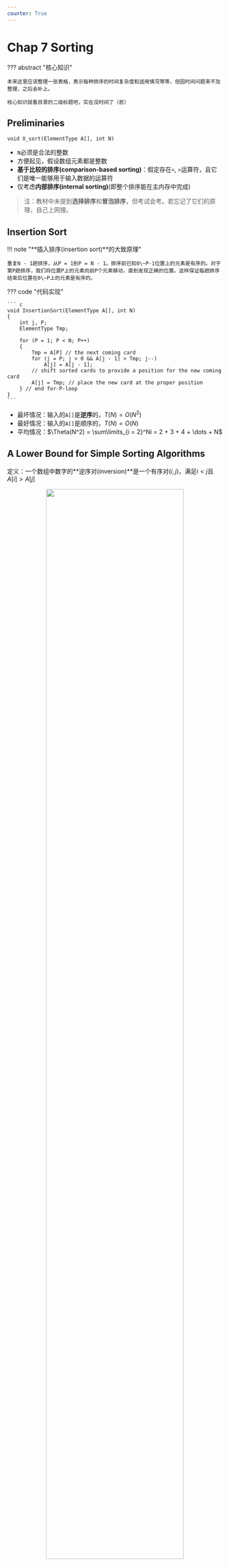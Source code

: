 ```yaml
---
counter: True
---
```


# Chap 7 Sorting

??? abstract "核心知识"

	本来这里应该整理一张表格，表示每种排序的时间复杂度和适用情况等等，但因时间问题来不及整理，之后会补上。

	核心知识就看目录的二级标题吧，实在没时间了（悲）

## Preliminaries

`void X_sort(ElementType A[], int N)`

+ `N`必须是合法的整数
+ 方便起见，假设数组元素都是整数
+ **基于比较的排序(comparison-based sorting)**：假定存在`<`, `>`运算符，且它们是唯一能够用于输入数据的运算符
+ 仅考虑**内部排序(internal sorting)**(即整个排序能在主内存中完成)

>注：教材中未提到**选择排序**和**冒泡排序**，但考试会考。若忘记了它们的原理，自己上网搜。

## Insertion Sort

!!! note "**插入排序(insertion sort)**的大致原理"

	重复N - 1趟排序，从P = 1到P = N - 1。排序前已知0\~P-1位置上的元素是有序的。对于第P趟排序，我们将位置P上的元素向前P个元素移动，直到发现正确的位置。这样保证每趟排序结束后位置在0\~P上的元素是有序的。

??? code "代码实现"

	``` c
	void InsertionSort(ElementType A[], int N)
	{
		int j, P;
		ElementType Tmp;

		for (P = 1; P < N; P++)
		{
			Tmp = A[P] // the next coming card
			for (j = P; j > 0 && A[j - 1] > Tmp; j--)
				A[j] = A[j - 1];
			// shift sorted cards to provide a position for the new coming card
			A[j] = Tmp; // place the new card at the proper position
		} // end for-P-loop
	}
	```

+ 最坏情况：输入的`A[]`是**逆序**的，$T(N) = O(N^2)$
+ 最好情况：输入的`A[]`是顺序的，$T(N) = O(N)$
+ 平均情况：$\Theta(N^2) = \sum\limits_{i = 2}^Ni = 2 + 3 + 4 + \dots + N$

## A Lower Bound for Simple Sorting Algorithms

定义：一个数组中数字的**逆序对(inversion)**是一个有序对$(i, j)$，满足$i < j$且$A[i] > A[j]$

<div style="text-align: center; margin-top: 15px;">
<img src="Images/C7/Quicker_20240515_191359.png" width="80%" style="margin: 0 auto;">
</div>

观察发现：数组中**逆序对**的个数 = 其插入排序过程中的**交换**次数

>证明：交换两个相邻的元素，就可以消去数组中的一个逆序对

所以，插入排序的时间复杂度还可以表示为$T(N, I) = O(I + N)$，其中$I$是原始数组中逆序对的个数。观察发现，当列表已经排过序了，那么这次排序的速度就会很快。

定理1：对于包含N个不同数字的数组，它的**平均逆序对个数**为$\dfrac{N(N-1)}{4}$

定理2：任何通过**交换相邻元素**实现的排序算法，平均时间复杂度为$\Omega(N^2)$

由这些定理，我们知道：可以通过在<u>每次交换中消除多个逆序对</u>的方式来提升排序效率

## Shellsort

!!! note "**希尔排序(shellsort)**的大致原理"

	+ 这种算法比较相隔一定距离的元素
	+ 比较的间隔在算法运行时将不断减小，直到最后比较的是相邻元素

因此这种排序也被称为**缩小增量排序(diminishing increment sort)**，它是**不稳定**的排序

???+ play "动画演示"

	<div style="text-align: center; margin-top: 15px;">
	<img src="Images/C7/1.gif" width="80%" style="margin: 0 auto;">
	</div>

!!! info "关键概念"

	+ **增量序列(increment sequence)**：$h_1 < h_2 < \dots < h_t(h_1 = 1)$，它决定了希尔排序的运行时间

	+ **$h_k$-sort**：阶段$k = t, t - 1, \dots, 1$的排序。$h_k$-sort后，可以确保序列A中$\forall i,\ A[i] \le A[i + h_k]$
		+ $h_k$-sorted的序列，经历了$h_{k-1}$-sort后，保持$h_k$-sorted
		+ 具体做法：对某个位置为i的元素，在位置为$i, i - h_k, i - 2h_k, \dots$的元素中进行**插入排序**，因此1个$h_k$-sort包含$h_k$次独立的插入排序

**希尔增量序列(Shell's increment sequence)**：

$$
h_t = \lfloor \dfrac{N}{2} \rfloor,\ h_k = \lfloor \dfrac{h_{k+1}}{2} \rfloor
$$

??? code "代码实现"

	``` c
	void Shellsort(ElementType A[], int N)
	{
		int i, j, increment;
		ElementType Tmp;
		for (increment = N / 2; increment > 0; increment /= 2)
			// h sequence
			for (i = increment; i < N; i++)
			{ // insertion sort
				Tmp = A[i];
				for (j = i; j >= increment; j -= increment)
					if (Tmp < A[j - increment])
						A[j] = A[j - increment];
					else
						break;
					A[j] = Tmp;
			} // end for-l and for-increment loop
	}
	```

定理：使用希尔增量的希尔排序的最坏运行时间为$\Theta(N^2)$
>注：证明部分见书本$P_{224}$

???+ example "糟糕的情况"

	<div style="text-align: center; margin-top: 15px;">
	<img src="Images/C7/Quicker_20240522_134845.png" width="80%" style="margin: 0 auto;">
	</div>

	因为这些增量不是两两互质的，因此更小的增量起到的作用不大

---
改进版：**希巴德增量序列(Hibbard's increment sequence)**

$$
h_k = 2^k - 1
$$

此时可以保证增量的两两互质

定理：使用希巴德增量的希尔排序的最坏运行时间为$\Theta(N^{\frac{3}{2}})$
>注：证明部分见书本$P_{225}$

???+ info "补充"

	+ $T_{\text{avg-Hibbard}}(N) = O(N^{\frac{5}{4}})$
	+ 塞奇威克(Sedgewick)的最佳序列是{1, 5, 19, 41, 109, …}，这些项要么来自$9 \times 4^i - 9 \times 2^i + 1$，要么来自$4^i - 3 \times 2^i + 1$
		+ $T_{avg}(N) = O(N^{\frac{7}{6}})$
		+ $T_{worst}(N) = O(N^{\frac{4}{3}})$

虽然希尔排序非常简单，但是它的分析相当复杂。它适用于排序中等大的输入序列(成千上万的规模)

## Heapsort

算法1：

``` c
Algorithm 1:
{
	BuildHeap(H);  // O(N)
	for (i = 0; i < N; i++)
		TmpH[i] = DeleteMin(H);  // O(log N)
	for (i = 0; i < N; i++)
		H[i] = TmpH[i];  // O(1)
}
```

缺陷：使用了额外的数组，占用了更多的空间(拷贝不影响时间复杂度)

!!! question "如何改进"

	观察发现，每使用1次`DeleteMin`函数，堆的规模缩小1，而我们可以利用这个本该废弃的空间，来存放`DeleteMin`得到的最小的数。但按照这个方法，我们得到的是一个**递减**序列；如果要得到**递增**序列，需要构建最大堆并使用`DeleteMax`函数。由此，我们得到了算法2。

算法2：

???+ play "动画演示"

	<div style="text-align: center; margin-top: 15px;">
	<img src="Images/C7/2.gif" width="40%" style="margin: 0 auto;">
	</div>

??? code "代码实现"

	``` c
	// 这里的PercDown函数与Chap 6 给出的稍有不同(索引的标注发生变化)
	#define LeftChild(i) (2 * (i) + 1)

	void PercDown(ElementType A[], int i, int N)
	{
		int Child;
		ElementType Tmp;

		for (Tmp = A[i]; LeftChild(i) < N; i = Child)
		{
			Child = LeftChild(i);
			if (Child != N - 1 && A[Child + 1] > A[Child])
				Child++;
			if (Tmp < A[Child])
				A[i] = A[Child];
			else
				break;
		}
		A[i] = Tmp;
	}

	void Heapsort(ElementType A[], int N)
	{
		int i;
		for (i = N / 2; i >= 0; i--)  // BuildHeap
			PercDown(A, i, N);
		for (i = N - 1; i > 0; i--)   // DeleteMax
		{
			Swap(&A[0], &A[i]);
			PercDown(A, 0, i);
		}
	}
	```

+ 索引的标注**从0开始**（不同于Chap 6）
+ 堆排序是一种**稳定**的算法

定理：对N个不同项的随机排列进行堆排序，平局比较时间为$2N \log N - O(N \log \log N)$
>注：证明见书本$P_{229-230}$

尽管堆排序给出了**最佳平均时间**$O(N \log N)$，实际上它比使用Sedgewick增量序列的希尔排序更慢

## Mergesort

**归并排序(merge sort)**：时间复杂度$O(N \log N)$，它采用**递归算法**，是一种**稳定**的算法

:chestnut:：合并2个已经排好序的列表

<div style="text-align: center; margin-top: 15px;">
<img src="Images/C7/Quicker_20240522_141954.png" width="40%" style="margin: 0 auto;">
</div>

时间复杂度：$T(N) = O(N)$，$N$为2个列表的元素个数总和


??? code "代码实现"

	``` c
	void MergeSort(ElementType A[], int N)
	{
		ElementType *TmpArray;
		TmpArray = (ElementType *)malloc(N * sizeof(ElementType));
		if (TmpArray != NULL)
		{
			MSort(A, TmpArray, 0, N - 1);
			free(TmpArray);
		}
		else FatalError("No space for tmp array!!!");
	}

	void MSort(ElementType A[], ElementType TmpArray[], int Left, int Right)
	{
		int Center;
		if (Left < Right)
		{
			Center = (Left + Right) / 2;
			MSort(A, TmpArray, Left, Center);
			MSort(A, TmpArray, Center + 1, Right);
			Merge(A, TmpArray, Left, Center + 1, Right);
		}
	}

	// Lpos = start of left half, Rpos = start of right half
	void Merge(ElementType A[], ElementType TmpArray[], int Lpos, int Rpos, int RightEnd)
	{
		int i, LeftEnd, NumElements, TmpPos;
		LeftEnd = Rpos - 1;
		TmpPos = Lpos;
		NumElements = RightEnd - Lpos + 1;
		while (Lpos <= LeftEnd && Rpos <= RightEnd) // main loop
			if (A[Lpos] <= A[Rpos])
				TmpArray[TmpPos++] = A[Lpos++];
			else
				TmpArray[TmpPos++] = A[Rpos++];
		while (Lpos <= LeftEnd) // Copy rest of first half
			TmpArray[TmpPos++] = A[Lpos++];
		while (Rpos <= RightEnd) // Copy rest of second half
			TmpArray[TmpPos++] = A[Rpos++];
		for (i = 0; i < NumElements; i++, RightEnd--)
			// Copy TmpArray back
			A[RightEnd] = TmpArray[RightEnd];
	}
	```

!!! note "注"

	+ 归并排序体现了**分治(divide-and-conquer)**思想：`MSort`为“分”，`Merge`为“治”
	+ 如果每次调用`Merge`，`TmpArray`会被局部声明，那么空间复杂度$S(N) = O(N \log N)$
	+ 事实上，大量的时间被用于使用`malloc`函数建立`TmpArray`

### Analysis

时间复杂度分析(利用递推关系)：

$$
\begin{align}
T(1) &= 1 \notag \\
T(N) &= 2T(\dfrac{N}{2}) + O(N) \notag \\
& = 2^kT(\dfrac{N}{2^k}) + k \cdot O(N) \notag \\
& = N \cdot T(1) + \log N \cdot O(N) \notag \\
& =O(N + N\log N) \notag 
\end{align}
$$

>注：另一种证明法见书本$P_{233-234}$ 

归并排序需要线性大小的额外内存，且拷贝数组会降低速度，因此在**内部排序**中这种方法不太好用，但是在**外部排序(external sort)**(ads会讲) 中很合适

??? info "补充：迭代版本"

	<div style="text-align: center; margin-top: 15px;">
	<img src="Images/C7/Quicker_20240522_144336.png" width="80%" style="margin: 0 auto;">
	</div>

	??? code "代码实现"

		可以用来打印每一趟归并排序后的结果
		
		```c
		void merge_sort( ElementType list[],  int N )
		{
			ElementType extra[MAXN];  /* the extra space required */
			int length = 1;  /* current length of sublist being merged */
			while( length < N ) { 
				merge_pass( list, extra, N, length ); /* merge list into extra */
				output( extra, N );
				length *= 2;
				merge_pass( extra, list, N, length ); /* merge extra back to list */
				output( list, N );
				length *= 2;
			}
		}

		void merge_pass( ElementType list[], ElementType sorted[], int N, int length );
		{
			int i, j;
			int ptr_l, ptr_r, ptr;

			ptr = 0;
			for (i = 0; i < N; i += 2 * length)
			{
				ptr_l = i;
				ptr_r = i + length;
				while (ptr_l < i + length && ptr_r < i + 2 * length && ptr_r < N)
				{
					if (list[ptr_l] <= list[ptr_r])
						sorted[ptr++] = list[ptr_l++];
					else
						sorted[ptr++] = list[ptr_r++];
				}
				while (ptr_l < i + length)
					sorted[ptr++] = list[ptr_l++];
				while (ptr_r < i + 2 * length && ptr_r < N)
					sorted[ptr++] = list[ptr_r++];        
			}
		}   

		void output( ElementType list[], int N )
		{
			int i;
			for (i=0; i<N; i++) printf("%d ", list[i]);
			printf("\n");
		}
		```

		>个人感觉迭代版归并排序就像增量不断增大的希尔排序


## Quicksort

### The Algorithm

**快速排序(quicksort)**(以下简称快排)是目前已知实际上**最快的**排序算法，它也是一种分治递归算法，时间复杂度为$O(N\log N)$

伪代码模版：

``` c
void Quicksort(ElementType A[], int N)
{
	if (N < 2) return;
	pivot = pick any element in A[]    // ?
	Partition S = A[] - {pivot} into two dijoint sets:    // ?
		A1 = {a in S | a <= pivot} and A2 = {a in S | a >= pivot}
	A = Quicksort(A1, N1) + {pivot} + Quicksort(A2, N2);
}
```

图示：

<div style="text-align: center; margin-top: 15px;">
<img src="Images/C7/Quicker_20240529_124544.png" width="80%" style="margin: 0 auto;">
</div>

!!! question "思考"

	+ 我们如何选取`pivot`（支点），真的可以“随机”挑选吗？
	+ 如何将数组(可以看作集合)“划分(`partition`)”为2个子数组(子集)？

### Picking the Pivot

=== "错误的方法"

	`Pivot = A[0]`

	最坏情况：

	+ 数组`A[]`已提前排好序
	+ `A[]`是逆序的

	则所有的元素要么全部放入`A1`，要么全部放入`A2`，因此浪费了$O(N^2)$的时间做无意义的事

=== "安全的策略"

	`Pivot = random select from A[]`

	然而随机数生成的“成本”较高

=== "**三数中值分割法(median-of-three partitioning)**"

	`Pivot = median(left, center, right)`

	挑选数组中最左边、中间、最右边三个元素的中数，这不仅消除了最坏情况(输入前已排好序)，还节省了5%的运行时间

### Partitioning Strategy



+ 初始状态：我们将`Pivot`与最后一个元素交换，即把`Pivot`放入最后；`i`从第一个元素开始，`j`从倒数第二个元素开始
+ 当`i < j`时，
	+ 若`i`所指元素比`Pivot`小，`i++`，否则停止，等待交换
	+ 若`j`所指元素比`Pivot`大，`j--`，否则停止，等待交换
	+ 当`i`和`j`都停下来了，交换`i, j`所指元素

	这样，数组中比`Pivot`小的元素在左边，比`Pivot`大的元素在右边

???+ play "动画演示"

	以`Pivot = 6`为例

	<div style="text-align: center; margin-top: 15px;">
	<img src="Images/C7/3.gif" width="80%" style="margin: 0 auto;">
	</div>

	最后当i >= j时，i位置上的元素(这里是9)和pivot(这里是6)互换，让pivot重新回到中间，再对左右两边进行快排，这样顺序就对了

当`key == Pivot`时(`key`为数组中的某个值，也就是说数组中有不止一个与`Pivot`相等的元素)：

+ ⭐同时停止`i`和`j`：
	+ 较坏的情况：1, 1, 1, ……, 这时快排就会进行许多无意义的交换
	+ 然而，这确保整个序列能够被划分均匀
	+ 时间复杂度：$T(N) = O(N \log N)$
+ ❌`i`和`j`均不停止：
	+ 出现子序列划分不均的问题
	+ 如果所有元素都相等，时间复杂度$T(N) = O(N^2)$

所以，我们选择前一种方案

### Small Arrays

+ 问题：当数组规模较小($N \le 20$)时，快排比插排慢
+ 解决方案：当N较小时，采用另一种更有效的算法（比如插排）

### Implementation

??? code "代码实现"

	``` c
	void Quicksort(ElementType A[], int N)
	{
		Qsort(A, 0, N - 1);
		// A: the array
		// 0: Left index
		// N - 1: Right index
		// Return median of Left, Center, and Right
		// Order these and hide the pivot
	}

	void Qsort(ElementType A[], int Left, int Right)
	{
		int i, j;
		ElementType Pivot;

		if (Left + Cutoff <= Right) // if the sequence is not too short
		{
			Pivot = Median3(A, Left, Right);  // select pivot
			i = Left;                         // (1)
			j = Right - 1;                    // (2)
			for (;;)
			{
				while (A[++i] < Pivot) {}     // scan from left
				while (A[--j] > Pivot) {}     // scan from right
				if (i < j)
					Swap(&A[i], &A[j]);       // adjust partition
				else break;                   // partition done
			}
			Swap(&A[i], &A[Right - 1]);       // restore pivot
			Qsort(A, Left, i - 1);            // recursively sort left part   
			Qsort(A, i + 1, Right);           // recursively sort right part  
		}  // end if - the sequence subarray
		else
			InsertionSort(A + Left, Right - Left + 1);
	}

	ElementType Median3(ElementType A[], int Left, int Right)
	{
		int Center = (Left + Right) / 2;
		if (A[Left] > A[Center])
			Swap(&A[Left], &A[Center]);
		if (A[Left] > A[Right])
			Swap(&A[Left], &A[Right]);
		if (A[Center] > A[Right])
			Swap(&A[Center], &A[Right]);
		// Invariant: A[Left] <= A[Center] <= A[Right]
		Swap(&A[Center], &A[Right - 1]);
		// only need to sort A[Left + 1] .. A[Right - 2]
		// 因为我们已经知道A[Left]比pivot小，A[Right]比pivot大
		// 所以回到Qsort函数后，我们无需改变A[Left]和A[Right]的顺序
		return A[Right - 1]; // Return pivot
	}
	```

!!! question "问题"

	为什么(1)和(2)不能分别替换为：`i = Left + 1; j = Right - 2;` 呢？

	<span class="heimu">这样会漏掉A[Left + 1]和A[Right - 2]两个元素的判断，这显然是错误的</span>

### Analysis

快排时间复杂度的递推关系式：

$$
T(N) = T(i) + T(N - i - 1) + cN
$$

+ 最坏情况：每次快排挑选的支点都是**最小**的元素

$$T(N) = T(N - 1) + cN \quad \Rightarrow \quad T(N) = O(N^2)$$

+ 最好情况：支点为**中间**元素

$$T(N) = 2T(\dfrac{N}{2}) + cN \quad \Rightarrow \quad T(N) = O(N \log N)$$

+ 平均情况：假设$\forall i,\ T(i)$的平均时间为$\dfrac{1}{N}[\sum\limits_{j = 0}^{N - 1}T(j)]$

$$T(N) = \dfrac{2}{N}[\sum\limits_{j = 0}^{N - 1}T(j)] + cN \quad \Rightarrow \quad T(N) = O(N \log N)$$

### An Example

!!! question "问题"

	找N个元素的序列中第k大的元素

	>[前景回顾](6.md#the-selection-problem)


??? code "代码实现"

	``` c
	// Places the kth smallest element in the kth position
	// Because arrays start at 0. this will be index k-1
	void Qselect(ElementType A[], int k, int Left, int Right)
	{
		int i, j;
		ElementType Pivot;

		if (Left + Cutoff <= Right)
		{
			Pivot = Median3(A, Left, Right);
			i = Left; j = Right - 1;
			for (;;)
			{
				while (A[++i] < Pivot) {}
				while (A[--j] > Pivot) {}
				if (i < j)
					Swap(&A[i],  &A[j]);
				else
					break;
			}
			Swap(&A[i], &A[Right - 1]);

			if (k <= i)
				Qselect(A, k, Left, i - 1);
			else if (k > i + 1)
				Qselect(A, k, i + 1, Right);
		}
		else 
			InsertionSort(A + Left, Right - Left + 1);
	}
	```

时间复杂度：

+ 最坏情况：$O(N^2)$
+ 平均情况：$O(N)$

!!! note "总结：各种排序中的"run"到底是什么"

	历年卷中出现过很多关于排序的"run"问题：问第k次run后列表里的元素排序是什么？题目中的run可能和我们的直觉认识相冲突，为此我整理了一下常见排序的一次run（表述不太清楚，欢迎大家的提议和改进！）：

	+ 选择、冒泡、插入：一遍外层循环
	+ 希尔排序：一次$h_k$-sort
	+ 归并排序（以迭代版为例）：对于**整张列表**，每$2^k$个元素进行归并排序，直到排完所有元素后的结果
	+ 快排：对于**整张列表**，找到当前能找的所有支点(pivot)后的结果（如果不理解，可以回顾一下前面介绍的原理，以及对应的题目）

## Sorting Large Structures

+ 问题：交换大型结构的成本较高
+ 解决方案：添加指向结构的指针，然后交换指针，这种方法被称为**间接排序(indirect sorting)**。之后若有需要，也可以利用指针进行直接的交换。

**表排序(table sort)**

!!! note "要点"

	+ 我们用`table[]`数组存储指针。注意这里的指针不是C语言的指针类型，而是数组`list[]`的索引。初始化为`table[i] = i`
	+ 对`list[]`的内容进行**间接排序**：我们只需移动指针即可(自己选择一种排序方法排序)
	+ 如何输出排好序的列表：`list[table[0]], list[table[1]], ..., list[table[n-1]]`

<div style="text-align: center; margin-top: 15px;">
<img src="Images/C7/1.png" width="50%" style="margin: 0 auto;">
</div>

>上图为初始状态，下图为间接排序后的列表

!!! note "物理排序"

	观察`Table`的值，发现这n个值的排列是由一些不相交的“环”构成(类似[并查集](8.md))，我们可以利用这一性质对`list`进行物理排序(真正地交换元素)

	下图打阴影的部分表示2个环的“根节点”

	<div style="text-align: center; margin-top: 15px;">
	<img src="Images/C7/Quicker_20240529_140730.png" width="50%" style="margin: 0 auto;">
	</div>

	???+ play "动画演示"

		<div style="text-align: center; margin-top: 15px;">
		<img src="Images/C7/4.gif" width="80%" style="margin: 0 auto;">
		</div>

	最坏情况：有$\lfloor \dfrac{N}{2} \rfloor$个环，需要$\lfloor \dfrac{3N}{2} \rfloor$次移动
	
	时间复杂度：$T = O(mN)$，其中m为结构体的大小

## General Lower Bound for Sorting

定理：任何**基于比较**进行排序的算法，其最坏情况的计算时间为$\Omega(N \log N)$

???+ note "证明"

	利用**决策树(decision tree)**

	<div style="text-align: center; margin-top: 15px;">
	<img src="Images/C7/Quicker_20240529_142158.png" width="80%" style="margin: 0 auto;">
	</div>

	排序N个元素会产生N!中不同的可能情况，因此决策树至少有N!个叶子节点。若树的高为k，那么$N! \le 2^{k-1}$，所以$k \ge \log(N!) + 1$

	$\because N! \ge (\dfrac{N}{2})^{\frac{N}{2}}$，即 $\log_2 N! \ge \dfrac{N}{2}\log_2(\dfrac{N}{2}) = \Theta(N \log_2 N)$

	$\therefore T(N) = k \ge c \cdot N \log_2 N$

---
下面我们介绍的排序算法并不是基于比较的


## Bucket Sort

!!! question "问题"

	假设有N个学生，每个学生有一个在0-100(因此有M = 101可能的不同分数)之间的成绩，那么如何在线性时间内根据他们的乘积进行排序？

图示：

<div style="text-align: center; margin-top: 15px;">
<img src="Images/C7/Quicker_20240529_143024.png" width="60%" style="margin: 0 auto;">
</div>

伪代码：

``` c
Algorithm
{
	initialize count[];
	while (read in a student's record)
		insert to list count[stdnt.grade];
	for (i = 0; i < M; i++)
	{
		if (count[i])
			output list count[i];
	}
}
```

时间复杂度：$T(N, M) = O(M + N)$


当$M \gg N$时，比如N = 10, M = 1000，如果还想在线性时间内完成排序，桶排序就不太靠谱了——而下面介绍的基数排序将胜任这一问题

## Radix Sort

!!! example "例子"

	对完全立方数进行排序，采用**最低位优先(least significant digit first)**的策略

	<div style="text-align: center; margin-top: 15px;">
	<img src="Images/C7/Quicker_20240529_143800.png" width="80%" style="margin: 0 auto;">
	</div>

	每一趟后的顺序按从左往右、从上往下的方向读取，比如Pass 2后的顺序为：0, 1, 8, 512, 216, 125, 27, 729, 343, 64

时间复杂度：$T = O(P(N + B))$，其中$P$为排序的*趟数(pass)*，N为元素个数，B为桶数

!!! note "分析"

	假设记录$R_i$有r个键：

	+ $K_i^j$：$R_i$的第j位
	+ $K_i^0$：$R_i$的最高位
	+ $K_i^{r-1}$：$R_i$的最低位

	对于包含记录$R_0, \dots, R_{n-1}$的列表，如果满足：
	$$
	(K_i^0, K_i^1, \dots, K_i^{r-1}) \le (K_{i + 1}^0, K_{i + 1}^r, \dots, K_{i+1}^{r - 1})
	$$
	也就是说：$K_i^0 = K_{i+1}^0, \dots, K_i^l, = K_{i+1}^l, K_i^{l+1} < K_{i+1}^{l+1},\ l < r - 1$
	，则称该列表具有[**词典序**](../dm/9.md#lexicographic-order)

!!! example "例子"

	对于一副扑克牌(52张)，要求如下：

	<div style="text-align: center; margin-top: 15px;">
	<img src="Images/C7/Quicker_20240529_144848.png" width="80%" style="margin: 0 auto;">
	</div>

	=== "法一：最高位排序"
		
		+ 按$K^0$排序：根据花色，创建4个篮子

		<div style="text-align: center; margin-top: 15px;">
		<img src="Images/C7/Quicker_20240529_145051.png" width="80%" style="margin: 0 auto;">
		</div>

		+ 对每个篮子单独排序（采取合理的排序方法）

		<div style="text-align: center; margin-top: 15px;">
		<img src="Images/C7/Quicker_20240529_145158.png" width="40%" style="margin: 0 auto;">
		</div>
		
	=== "法二：最低位排序"

		+ 按$K^1$排序，根据面值，创建13个篮子

		<div style="text-align: center; margin-top: 15px;">
		<img src="Images/C7/Quicker_20240529_145322.png" width="80%" style="margin: 0 auto;">
		</div>

		+ 再将它们按上一步分出来的顺序合并成一堆

		<div style="text-align: center; margin-top: 15px;">
		<img src="Images/C7/Quicker_20240529_145453.png" width="30%" style="margin: 0 auto;">
		</div>

		+ 再创建4个桶，重新排序
